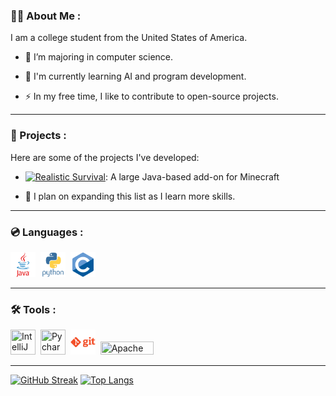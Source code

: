 ### :man_technologist: About Me :
I am a college student from the United States of America.

- :telescope: I’m majoring in computer science.

- :seedling: I'm currently learning AI and program development.

- :zap: In my free time, I like to contribute to open-source projects.

---

### :triangular_ruler: Projects :
Here are some of the projects I've developed:

- <a href="https://www.spigotmc.org/resources/realistic-survival-1-17-hardcore-modded-experience.93795/"><img src="https://i.imgur.com/dYSrQcP.png" height="20" alt="Realistic Survival"/></a>: A large Java-based add-on for Minecraft


- :herb: I plan on expanding this list as I learn more skills.
---

### :cd: Languages :
<div>
  <img src="https://github.com/devicons/devicon/blob/master/icons/java/java-original-wordmark.svg" title="Java" alt="Java" width="40" height="40"/>&nbsp;
  <img src="https://github.com/devicons/devicon/blob/master/icons/python/python-original-wordmark.svg" title="Python" **alt="Python" width="40" height="40"/>&nbsp;
  <img src="https://github.com/devicons/devicon/blob/master/icons/c/c-original.svg" title="C" **alt="C" width="40" height="40"/>&nbsp;
</div>

---

### :hammer_and_wrench: Tools :
<div>
  <img src="https://upload.wikimedia.org/wikipedia/commons/thumb/9/9c/IntelliJ_IDEA_Icon.svg/768px-IntelliJ_IDEA_Icon.svg.png?20200803071016" title="IntelliJ IDEA" **alt="IntelliJ Idea" width="40" height="40"/>&nbsp;
  <img src="https://resources.jetbrains.com/storage/products/pycharm/img/meta/pycharm_logo_300x300.png" title="Pycharm" **alt="Pycharm" width="40" height="40"/>&nbsp;
  <img src="https://github.com/devicons/devicon/blob/master/icons/git/git-plain-wordmark.svg" title="Git" **alt="Git" width="40" height="40"/>&nbsp;
  <img src="https://maven.apache.org/images/maven-logo-black-on-white.png" title="Apache Maven" **alt="Apache Maven" width="85" height="21"/>&nbsp;
</div>

---

[![GitHub Streak](http://github-readme-streak-stats.herokuapp.com?user=ValMobile&theme=dark&background=000000&hide_current_streak=true)](https://git.io/streak-stats)
[![Top Langs](https://github-readme-stats.vercel.app/api/top-langs/?username=ValMobile&layout=compact&theme=vision-friendly-dark)](https://github.com/anuraghazra/github-readme-stats)
